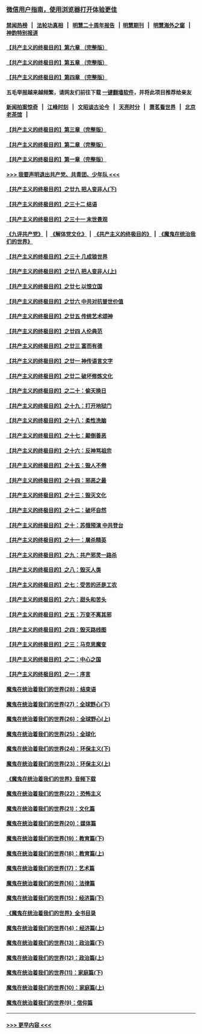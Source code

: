 ### [微信用户指南，使用浏览器打开体验更佳](https://github.com/gfw-breaker/banned-news1/blob/master/indexes/wechat-guide.md?t=0)
#### [禁闻热榜](热点新闻.md?t=0)  &nbsp;&nbsp;|&nbsp;&nbsp; [法轮功真相](https://github.com/gfw-breaker/truth/blob/master/README.md?t=0) &nbsp;&nbsp;|&nbsp;&nbsp; [明慧二十周年报告](https://github.com/gfw-breaker/mh-reports/blob/master/README.md?t=0) &nbsp;&nbsp;|&nbsp;&nbsp;[明慧期刊](https://github.com/gfw-breaker/mh-qikan) &nbsp;&nbsp;|&nbsp;&nbsp; [明慧海外之窗](https://github.com/gfw-breaker/mh-news/blob/master/README.md?t=0) &nbsp;&nbsp;|&nbsp;&nbsp; [神韵特别报道](https://github.com/gfw-breaker/mh-news/blob/master/shenyun.md?t=0)
#### [【共产主义的终极目的】第六章 （完整版）](../pages/nsc422/n11428913.md?t=02100922) 
#### [【共产主义的终极目的】第五章 （完整版）](../pages/nsc422/n11428912.md?t=02100922) 
#### [【共产主义的终极目的】第四章 （完整版）](../pages/nsc422/n11428907.md?t=02100922) 
#### 五毛举报越来越频繁，请网友们前往下载 [一键翻墙软件](https://github.com/gfw-breaker/ssr-accounts)，并将此项目推荐给亲友
#### [新闻拍案惊奇](https://github.com/gfw-breaker/banned-news1/blob/master/pages/link4.md) &nbsp;&nbsp;|&nbsp;&nbsp; [江峰时刻](https://github.com/gfw-breaker/banned-news1/blob/master/pages/link4.md) &nbsp;&nbsp;|&nbsp;&nbsp; [文昭谈古论今](https://github.com/gfw-breaker/banned-news1/blob/master/pages/link4.md) &nbsp;&nbsp;|&nbsp;&nbsp; [天亮时分](https://github.com/gfw-breaker/banned-news1/blob/master/pages/link4.md) &nbsp;&nbsp;|&nbsp;&nbsp; [萧茗看世界](https://github.com/gfw-breaker/banned-news1/blob/master/pages/link4.md) &nbsp;&nbsp;|&nbsp;&nbsp; [北京老茶馆](https://github.com/gfw-breaker/banned-news1/blob/master/pages/link4.md) &nbsp;&nbsp;|&nbsp;&nbsp; 
#### [【共产主义的终极目的】第三章（完整版）](../pages/nsc422/n11428848.md?t=02100922) 
#### [【共产主义的终极目的】第二章（完整版）](../pages/nsc422/n11428831.md?t=02100922) 
#### [【共产主义的终极目的】第一章（完整版）](../pages/nsc422/n11417651.md?t=02100922) 
#### [>>> 我要声明退出共产党、共青团、少年队 <<<](https://github.com/begood0513/goodnews/blob/master/quit/letter.md) 
#### [【共产主义的终极目的】之廿九 把人变非人(下)](../pages/nsc422/n11344140.md?t=02100922) 
#### [【共产主义的终极目的】之三十二 结语](../pages/nsc422/n11360535.md?t=02100922) 
#### [【共产主义的终极目的】之三十一 末世景观](../pages/nsc422/n11351129.md?t=02100922) 
#### [《九评共产党》](https://github.com/begood0513/9ping.md/blob/master/README.md) &nbsp;|&nbsp; [《解体党文化》](../../../../jtdwh.md/blob/master/README.md)  &nbsp;|&nbsp; [《共产主义的终极目的》](../../../../gczydzjmd.md/blob/master/README.md) &nbsp;|&nbsp; [《魔鬼在统治我们的世界》](../../../../mgztzwmdsj.md/blob/master/README.md) 
#### [【共产主义的终极目的】之三十 几成狼世界](../pages/nsc422/n11348280.md?t=02100922) 
#### [【共产主义的终极目的】之廿八 把人变非人(上)](../pages/nsc422/n11340492.md?t=02100922) 
#### [【共产主义的终极目的】之廿七 以恨立国](../pages/nsc422/n11336944.md?t=02100922) 
#### [【共产主义的终极目的】之廿六 中共对抗普世价值](../pages/nsc422/n11324785.md?t=02100922) 
#### [【共产主义的终极目的】之廿五 传统艺术颂神](../pages/nsc422/n11296396.md?t=02100922) 
#### [【共产主义的终极目的】之廿四 人伦典范](../pages/nsc422/n11296397.md?t=02100922) 
#### [【共产主义的终极目的】之廿三 富而有德](../pages/nsc422/n11283598.md?t=02100922) 
#### [【共产主义的终极目的】之廿一 神传语言文字](../pages/nsc422/n11263265.md?t=02100922) 
#### [【共产主义的终极目的】之廿二 破坏修炼文化](../pages/nsc422/n11245728.md?t=02100922) 
#### [【共产主义的终极目的】之二十：偷天换日](../pages/nsc422/n11238846.md?t=02100922) 
#### [【共产主义的终极目的】之十九：打开地狱门](../pages/nsc422/n11206376.md?t=02100922) 
#### [【共产主义的终极目的】之十八：柔性洗脑](../pages/nsc422/n11199994.md?t=02100922) 
#### [【共产主义的终极目的】之十七：颠倒善恶](../pages/nsc422/n11179782.md?t=02100922) 
#### [【共产主义的终极目的】之十六：反神骂祖宗](../pages/nsc422/n11166798.md?t=02100922) 
#### [【共产主义的终极目的】之十五：毁人不倦](../pages/nsc422/n11166792.md?t=02100922) 
#### [【共产主义的终极目的】之十四：邪恶之最](../pages/nsc422/n11150249.md?t=02100922) 
#### [【共产主义的终极目的】之十三：毁灭文化](../pages/nsc422/n11135227.md?t=02100922) 
#### [【共产主义的终极目的】之十二：破坏自然](../pages/nsc422/n11135214.md?t=02100922) 
#### [【共产主义的终极目的】之十：苏俄预演 中共登台](../pages/nsc422/n11118424.md?t=02100922) 
#### [【共产主义的终极目的】之十一：屠杀精英](../pages/nsc422/n11118442.md?t=02100922) 
#### [【共产主义的终极目的】之九：共产邪灵一路杀](../pages/nsc422/n11114139.md?t=02100922) 
#### [【共产主义的终极目的】之八：毁灭人类](../pages/nsc422/n11108503.md?t=02100922) 
#### [【共产主义的终极目的】之七：受苦的还是工农](../pages/nsc422/n11101809.md?t=02100922) 
#### [【共产主义的终极目的】之六：甜头和苦头](../pages/nsc422/n11096971.md?t=02100922) 
#### [【共产主义的终极目的】之五：万变不离其邪](../pages/nsc422/n11091285.md?t=02100922) 
#### [【共产主义的终极目的】之四：毁灭路线图](../pages/nsc422/n11086284.md?t=02100922) 
#### [【共产主义的终极目的】之三：马克思魔变](../pages/nsc422/n11061941.md?t=02100922) 
#### [【共产主义的终极目的】之二：中心之国](../pages/nsc422/n11047728.md?t=02100922) 
#### [【共产主义的终极目的】之一：序言](../pages/nsc422/n11086077.md?t=02100922) 
#### [魔鬼在统治着我们的世界(28)：结束语](../pages/nsc422/n10936246.md?t=02100922) 
#### [魔鬼在统治着我们的世界(27)：全球野心(下)](../pages/nsc422/n10928319.md?t=02100922) 
#### [魔鬼在统治着我们的世界(26)：全球野心(上)](../pages/nsc422/n10900318.md?t=02100922) 
#### [魔鬼在统治着我们的世界(25)：全球化](../pages/nsc422/n10788205.md?t=02100922) 
#### [魔鬼在统治着我们的世界(24)：环保主义(下)](../pages/nsc422/n10695307.md?t=02100922) 
#### [魔鬼在统治着我们的世界(23)：环保主义(上)](../pages/nsc422/n10688613.md?t=02100922) 
#### [《魔鬼在统治着我们的世界》音频下载](../pages/nsc422/n10635553.md?t=02100922) 
#### [魔鬼在统治着我们的世界(22)：恐怖主义](../pages/nsc422/n10614727.md?t=02100922) 
#### [魔鬼在统治着我们的世界(21)：文化篇](../pages/nsc422/n10597706.md?t=02100922) 
#### [魔鬼在统治着我们的世界(20)：媒体篇](../pages/nsc422/n10586579.md?t=02100922) 
#### [魔鬼在统治着我们的世界(19)：教育篇(下)](../pages/nsc422/n10564808.md?t=02100922) 
#### [魔鬼在统治着我们的世界(18)：教育篇(上)](../pages/nsc422/n10526970.md?t=02100922) 
#### [魔鬼在统治着我们的世界(17)：艺术篇](../pages/nsc422/n10499093.md?t=02100922) 
#### [魔鬼在统治着我们的世界(16)：法律篇](../pages/nsc422/n10485969.md?t=02100922) 
#### [魔鬼在统治着我们的世界(15)：经济篇(下)](../pages/nsc422/n10469975.md?t=02100922) 
#### [《魔鬼在统治着我们的世界》全书目录](../pages/nsc422/n10464261.md?t=02100922) 
#### [魔鬼在统治着我们的世界(14)：经济篇(上)](../pages/nsc422/n10457370.md?t=02100922) 
#### [魔鬼在统治着我们的世界(13)：政治篇(下)](../pages/nsc422/n10448270.md?t=02100922) 
#### [魔鬼在统治着我们的世界(12)：政治篇(上)](../pages/nsc422/n10444576.md?t=02100922) 
#### [魔鬼在统治着我们的世界(11)：家庭篇(下)](../pages/nsc422/n10440961.md?t=02100922) 
#### [魔鬼在统治着我们的世界(10)：家庭篇(上)](../pages/nsc422/n10435448.md?t=02100922) 
#### [魔鬼在统治着我们的世界(9)：信仰篇](../pages/nsc422/n10432159.md?t=02100922) 

----
#### [ >>> 更早内容 <<< ](../indexes/nsc422-earlier.md)
